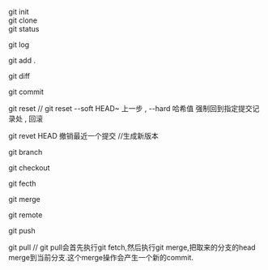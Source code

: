 git init  
git clone  
git status 

git log

git add . 

git diff 

git commit 

git reset   // git reset --soft HEAD~ 上一步 , --hard 哈希值 强制回到指定提交记录处 , 回滚 

git revet HEAD  撤销最近一个提交 //生成新版本

git branch 

git checkout

git fecth

git merge

git remote

git push

git pull  //  git pull会首先执行git fetch,然后执行git merge,把取来的分支的head merge到当前分支.这个merge操作会产生一个新的commit.    




